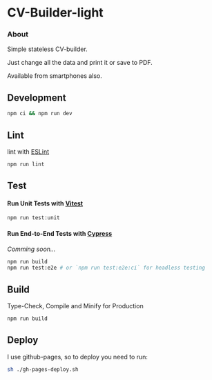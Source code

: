 # CV-Builder-light

### About
Simple stateless CV-builder.

Just change all the data and print it or save to PDF.

Available from smartphones also.

## Development

```sh
npm ci && npm run dev
```

## Lint
lint with [ESLint](https://eslint.org/)

```sh
npm run lint
```


## Test
#### Run Unit Tests with [Vitest](https://vitest.dev/)

```sh
npm run test:unit
```

#### Run End-to-End Tests with [Cypress](https://www.cypress.io/)
_Comming soon..._
```sh
npm run build
npm run test:e2e # or `npm run test:e2e:ci` for headless testing
```

## Build

Type-Check, Compile and Minify for Production

```sh
npm run build
```

## Deploy

I use github-pages, so to deploy you need to run:
```sh
sh ./gh-pages-deploy.sh
```
